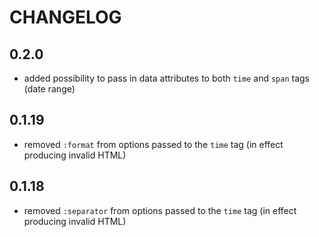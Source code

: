 # CHANGELOG

## 0.2.0

* added possibility to pass in data attributes to both `time` and `span` tags (date range)

## 0.1.19

* removed `:format` from options passed to the `time` tag (in effect producing invalid HTML)

## 0.1.18

* removed `:separator` from options passed to the `time` tag (in effect producing invalid HTML)
